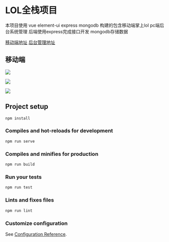 # LOL全栈项目

本项目使用 vue element-ui express mongodb 构建的包含移动端掌上lol pc端后台系统管理 后端使用express完成接口开发 mongodb存储数据

[移动端地址](http://124.70.176.191/#/)
[后台管理地址](http://124.70.176.191/admin)

## 移动端

![](https://i.loli.net/2020/06/16/e9nt8jvGIEsTgBL.png) 

![](https://i.loli.net/2020/06/16/AZ1MI7zPYhwsltT.png)

![](https://i.loli.net/2020/06/16/DEC8jX4SHtvZWUB.png)

## Project setup
```
npm install
```

### Compiles and hot-reloads for development
```
npm run serve
```

### Compiles and minifies for production
```
npm run build
```

### Run your tests
```
npm run test
```

### Lints and fixes files
```
npm run lint
```

### Customize configuration
See [Configuration Reference](https://cli.vuejs.org/config/).
